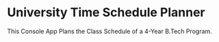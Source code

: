 # University Time Schedule Planner
This Console App Plans the Class Schedule of a 4-Year B.Tech Program.

